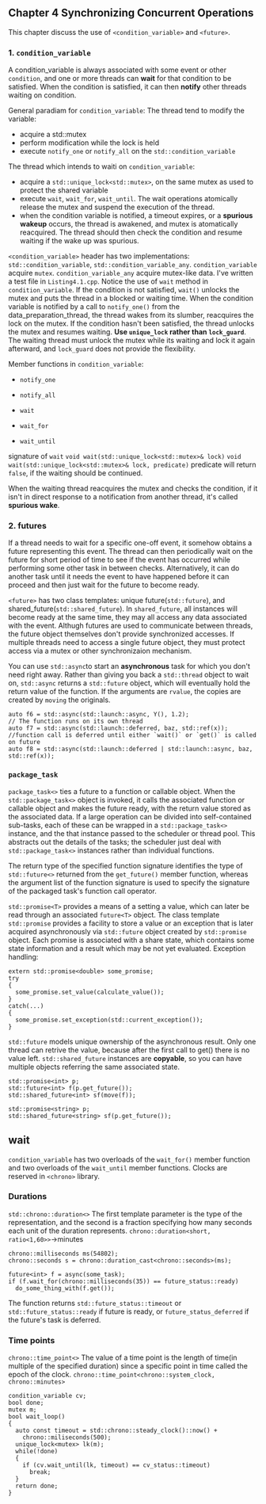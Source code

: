 ## Chapter 4 Synchronizing Concurrent Operations
This chapter discuss the use of `<condition_variable>` and `<future>`.

### 1. `condition_variable`
A condition_variable is always associated with some event or other `condition`, and one or more threads can **wait** for that condition to be satisfied. When the condition is satisfied, it can then **notify** other threads waiting on condition.

General paradiam for `condition_variable`:
The thread tend to modify the variable:
- acquire a std::mutex
- perform modification while the lock is held
- execute `notify_one` or `notify_all` on the `std::condition_variable`

The thread which intends to waiti on `condition_variable`:
- acquire a `std::unique_lock<std::mutex>`, on the same mutex as used to protect the shared variable
- execute `wait`, `wait_for`, `wait_until`. The wait operations atomically release the mutex and suspend the execution of the thread.
- when the condition variable is notified, a timeout expires, or a **spurious wakeup** occurs, the thread is awakened, and mutex is atomatically reacquired. The thread should then check the condition and resume waiting if the wake up was spurious.

`<condition_variable>` header has two implementations: `std::condition_variable`, `std::condition_variable_any`.
`condition_variable` acquire `mutex`.
`condition_variable_any` acquire mutex-like data.
I've written a test file in `Listing4.1.cpp`. Notice the use of `wait` method in `condition_variable`. If the condition is not satisfied, `wait()` unlocks the mutex and puts the thread in a blocked or waiting time. When the condition variable is notified by a call to `notify_one()` from the data_preparation_thread, the thread wakes from its slumber, reacquires the lock on the mutex. If the condition hasn't been satisfied, the thread unlocks the mutex and resumes waiting. **Use `unique_lock` rather than `lock_guard`**. The waiting thread must unlock the mutex while its waiting and lock it again afterward, and `lock_guard` does not provide the flexibility.

Member functions in `condition_variable`:
- `notify_one`
- `notify_all`

- `wait`
- `wait_for`
- `wait_until`

signature of `wait`
`void wait(std::unique_lock<std::mutex>& lock)`
`void wait(std::unique_lock<std::mutex>& lock, predicate)`
predicate will return `false`, if the waiting should be continued.

When the waiting thread reacquires the mutex and checks the condition, if it isn't in direct response to a notification from another thread, it's called **spurious wake**.

### 2. futures
If a thread needs to wait for a specific one-off event, it somehow obtains a future representing this event. The thread can then periodically wait on the future for short period of time to see if the event has occurred while performing some other task in between checks. Alternatively, it can do another task until it needs the event to have happened before it can proceed and then just wait for the future to become ready.

`<future>` has two class templates: unique future(`std::future`), and shared_future(`std::shared_future`). In `shared_future`, all instances will become ready at the same time, they may all access any data associated with the event. Althugh futures are used to communicate between threads, the future object themselves don't provide synchronized accesses. If multiple threads need to access a single future object, they must protect access via a mutex or other synchronizaion mechanism.

You can use `std::async`to start an **asynchronous** task for which you don't need right away. Rather than giving you back a `std::thread` object to wait on, `std::async` returns a `std::future` object, which will eventually hold the return value of the function. If the arguments are `rvalue`, the copies are created by `moving` the originals.

    auto f6 = std::async(std::launch::async, Y(), 1.2);
    // The function runs on its own thread
    auto f7 = std::async(std::launch::deferred, baz, std::ref(x));
    //function call is deferred until either `wait()` or `get()` is called on future
    auto f8 = std::async(std::launch::deferred | std::launch::async, baz, std::ref(x));

### `package_task`
`package_task<>` ties a future to a function or callable object. When the `std::package_task<>` object is invoked, it calls the associated function or callable object and makes the future ready, with the return value stored as the associated data. If a large operation can be divided into self-contained sub-tasks, each of these can be wrapped in a `std::package_task<>` instance, and the that instance passed to the scheduler or thread pool. This abstracts out the details of the tasks; the scheduler just deal with `std::package_task<>` instances rather than individual functions.

The return type of the specified function signature identifies the type of `std::future<>` returned from the `get_future()` member function, whereas the argument list of the function signature is used to specify the signature of the packaged task's function call operator.

`std::promise<T>` provides a means of a setting a value, which can later be read through an associated `future<T>` object.
The class template `std::promise` provides a facility to store a value or an exception that is later acquired asynchronously via `std::future` object created by `std::promise` object. Each promise is associated with a share state, which contains some state information and a result which may be not yet evaluated.
Exception handling:

    extern std::promise<double> some_promise;
    try
    {
      some_promise.set_value(calculate_value());
    }
    catch(...)
    {
      some_promise.set_exception(std::current_exception());
    }
`std::future` models unique ownership of the asynchronous result. Only one thread can retrive the value, because after the first call to get() there is no value left.
`std::shared_future` instances are **copyable**, so you can have multiple objects referring the same associated state.

    std::promise<int> p;
    std::future<int> f(p.get_future());
    std::shared_future<int> sf(move(f));

    std::promise<string> p;
    std::shared_future<string> sf(p.get_future());


## wait
`condition_variable` has two overloads of the `wait_for()` member function and two overloads of the `wait_until` member functions.  Clocks are reserved in `<chrono>` library.
### Durations
`std::chrono::duration<>` The first template parameter is the type of the representation, and the second is a fraction specifying how many seconds each unit of the duration represents. `chrono::duration<short, ratio<1,60>>`->minutes

    chrono::milliseconds ms(54802);
    chrono::seconds s = chrono::duration_cast<chrono::seconds>(ms);

    future<int> f = async(some_task);
    if (f.wait_for(chrono::milliseconds(35)) == future_status::ready)
      do_some_thing_with(f.get());
The function returns `std::future_status::timeout` or `std::future_status::ready` if future is ready, or `future_status_deferred` if the future's task is deferred.
### Time points
`chrono::time_point<>`
The value of a time point is the length of time(in multiple of the specified duration) since a specific point in time called the epoch of the clock.
`chrono::time_point<chrono::system_clock, chrono::minutes>`

    condition_variable cv;
    bool done;
    mutex m;
    bool wait_loop()
    {
      auto const timeout = std::chrono::steady_clock()::now() +
        chrono::miliseconds(500);
      unique_lock<mutex> lk(m);
      while(!done)
      {
        if (cv.wait_until(lk, timeout) == cv_status::timeout)
          break;
      }
      return done;
    }
